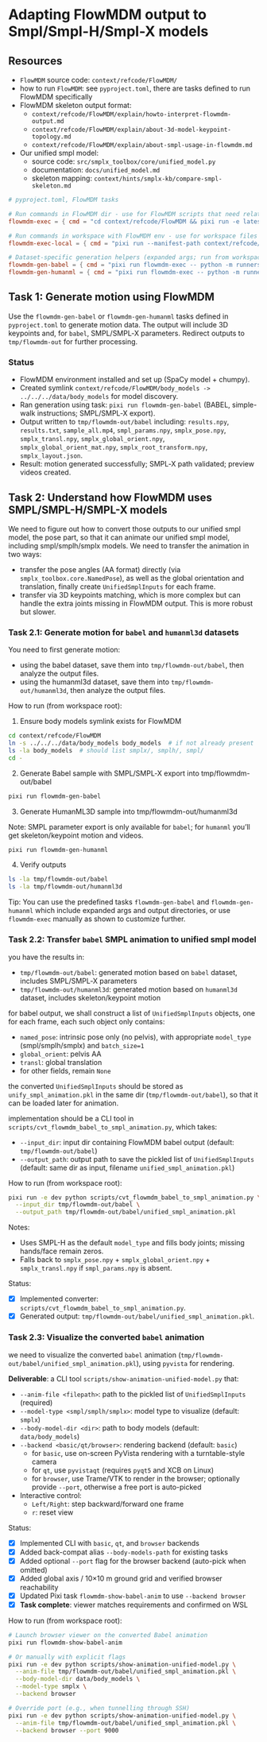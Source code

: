 # Adapting FlowMDM output to Smpl/Smpl-H/Smpl-X models

## Resources
- `FlowMDM` source code: `context/refcode/FlowMDM/`
- how to run `FlowMDM`: see `pyproject.toml`, there are tasks defined to run FlowMDM specifically
- FlowMDM skeleton output format: 
  - `context/refcode/FlowMDM/explain/howto-interpret-flowmdm-output.md`
  - `context/refcode/FlowMDM/explain/about-3d-model-keypoint-topology.md`
  - `context/refcode/FlowMDM/explain/about-smpl-usage-in-flowmdm.md`
- Our unified smpl model:
  - source code: `src/smplx_toolbox/core/unified_model.py`
  - documentation: `docs/unified_model.md`
  - skeleton mapping: `context/hints/smplx-kb/compare-smpl-skeleton.md`

```toml
# pyproject.toml, FlowMDM tasks

# Run commands in FlowMDM dir - use for FlowMDM scripts that need relative paths
flowmdm-exec = { cmd = "cd context/refcode/FlowMDM && pixi run -e latest", description = "Execute arbitrary command in FlowMDM directory with latest environment. Usage: pixi run flowmdm-exec -- <command>" }

# Run commands in workspace with FlowMDM env - use for workspace files needing FlowMDM libraries
flowmdm-exec-local = { cmd = "pixi run --manifest-path context/refcode/FlowMDM/pyproject.toml -e latest", description = "Execute arbitrary command in current directory with FlowMDM environment. Usage: pixi run flowmdm-exec-local -- <command>" }

# Dataset-specific generation helpers (expanded args; run from workspace root)
flowmdm-gen-babel = { cmd = "pixi run flowmdm-exec -- python -m runners.generate-ex --model_path ./results/babel/FlowMDM/model001300000.pt --instructions_file ./tests/simple-walk/simple_walk_instructions.json --num_repetitions 1 --bpe_denoising_step 125 --guidance_param 1.5 --dataset babel --export-smpl --export-smplx --smplx-model-path ./body_models --output_dir ../../../tmp/flowmdm-out/babel", description = "Generate Babel motion (SMPL/SMPL-X export) to tmp/flowmdm-out/babel" }
flowmdm-gen-humanml = { cmd = "pixi run flowmdm-exec -- python -m runners.generate-ex --model_path ./results/babel/FlowMDM/model001300000.pt --instructions_file ./tests/simple-walk/simple_walk_instructions.json --num_repetitions 1 --bpe_denoising_step 125 --guidance_param 1.5 --dataset humanml --output_dir ../../../tmp/flowmdm-out/humanml3d", description = "Generate HumanML3D motion to tmp/flowmdm-out/humanml3d" }
```

## Task 1: Generate motion using FlowMDM

Use the `flowmdm-gen-babel` or `flowmdm-gen-humanml` tasks defined in `pyproject.toml` to generate motion data. The output will include 3D keypoints and, for `babel`, SMPL/SMPL‑X parameters. Redirect outputs to `tmp/flowmdm-out` for further processing.

### Status
- FlowMDM environment installed and set up (SpaCy model + chumpy).
- Created symlink `context/refcode/FlowMDM/body_models -> ../../../data/body_models` for model discovery.
- Ran generation using task: `pixi run flowmdm-gen-babel` (BABEL, simple-walk instructions; SMPL/SMPL‑X export).
- Output written to `tmp/flowmdm-out/babel` including: `results.npy`, `results.txt`, `sample_all.mp4`, `smpl_params.npy`, `smplx_pose.npy`, `smplx_transl.npy`, `smplx_global_orient.npy`, `smplx_global_orient_mat.npy`, `smplx_root_transform.npy`, `smplx_layout.json`.
- Result: motion generated successfully; SMPL‑X path validated; preview videos created.

## Task 2: Understand how FlowMDM uses SMPL/SMPL-H/SMPL-X models

We need to figure out how to convert those outputs to our unified smpl model, the pose part, so that it can animate our unified smpl model, including smpl/smplh/smplx models. We need to transfer the animation in two ways:
- transfer the pose angles (AA format) directly (via `smplx_toolbox.core.NamedPose`), as well as the global orientation and translation, finally create `UnifiedSmplInputs` for each frame.
- transfer via 3D keypoints matching, which is more complex but can handle the extra joints missing in FlowMDM output. This is more robust but slower.
  
### Task 2.1: Generate motion for `babel` and `humanml3d` datasets

You need to first generate motion:
- using the babel dataset, save them into `tmp/flowmdm-out/babel`, then analyze the output files.
- using the humanml3d dataset, save them into `tmp/flowmdm-out/humanml3d`, then analyze the output files.

How to run (from workspace root):

1) Ensure body models symlink exists for FlowMDM

```bash
cd context/refcode/FlowMDM
ln -s ../../../data/body_models body_models  # if not already present
ls -la body_models  # should list smplx/, smplh/, smpl/
cd -
```

2) Generate Babel sample with SMPL/SMPL‑X export into tmp/flowmdm-out/babel

```bash
pixi run flowmdm-gen-babel
```

3) Generate HumanML3D sample into tmp/flowmdm-out/humanml3d

Note: SMPL parameter export is only available for `babel`; for `humanml` you’ll get skeleton/keypoint motion and videos.

```bash
pixi run flowmdm-gen-humanml
```

4) Verify outputs

```bash
ls -la tmp/flowmdm-out/babel
ls -la tmp/flowmdm-out/humanml3d
```

Tip: You can use the predefined tasks `flowmdm-gen-babel` and `flowmdm-gen-humanml` which include expanded args and output directories, or use `flowmdm-exec` manually as shown to customize further.

### Task 2.2: Transfer `babel` SMPL animation to unified smpl model

you have the results in:
- `tmp/flowmdm-out/babel`: generated motion based on `babel` dataset, includes SMPL/SMPL‑X parameters
- `tmp/flowmdm-out/humanml3d`: generated motion based on `humanml3d` dataset, includes skeleton/keypoint motion

for babel output, we shall construct a list of `UnifiedSmplInputs` objects, one for each frame, each such object only contains:
- `named_pose`: intrinsic pose only (no pelvis), with appropriate `model_type` (smpl/smplh/smplx) and `batch_size=1`
- `global_orient`: pelvis AA
- `transl`: global translation
- for other fields, remain `None`

the converted `UnifiedSmplInputs` should be stored as `unify_smpl_animation.pkl` in the same dir (`tmp/flowmdm-out/babel`), so that it can be loaded later for animation.

implementation should be a CLI tool in `scripts/cvt_flowmdm_babel_to_smpl_animation.py`, which takes:
- `--input_dir`: input dir containing FlowMDM babel output (default: `tmp/flowmdm-out/babel`)
- `--output_path`: output path to save the pickled list of `UnifiedSmplInputs` (default: same dir as input, filename `unified_smpl_animation.pkl`)

How to run (from workspace root):

```bash
pixi run -e dev python scripts/cvt_flowmdm_babel_to_smpl_animation.py \
  --input_dir tmp/flowmdm-out/babel \
  --output_path tmp/flowmdm-out/babel/unified_smpl_animation.pkl
```

Notes:
- Uses SMPL-H as the default `model_type` and fills body joints; missing hands/face remain zeros.
- Falls back to `smplx_pose.npy` + `smplx_global_orient.npy` + `smplx_transl.npy` if `smpl_params.npy` is absent.

Status:
- [x] Implemented converter: `scripts/cvt_flowmdm_babel_to_smpl_animation.py`.
- [x] Generated output: `tmp/flowmdm-out/babel/unified_smpl_animation.pkl`.

### Task 2.3: Visualize the converted `babel` animation

we need to visualize the converted `babel` animation (`tmp/flowmdm-out/babel/unified_smpl_animation.pkl`), using `pyvista` for rendering.

**Deliverable**: a CLI tool `scripts/show-animation-unified-model.py` that:
- `--anim-file <filepath>`: path to the pickled list of `UnifiedSmplInputs` (required)
- `--model-type <smpl/smplh/smplx>`: model type to visualize (default: `smplx`)
- `--body-model-dir <dir>`: path to body models (default: `data/body_models`)
- `--backend <basic/qt/browser>`: rendering backend (default: `basic`)
  - for `basic`, use on-screen PyVista rendering with a turntable-style camera
  - for `qt`, use `pyvistaqt` (requires `pyqt5` and XCB on Linux)
  - for `browser`, use Trame/VTK to render in the browser; optionally provide `--port`, otherwise a free port is auto-picked
- Interactive control:
  - `Left/Right`: step backward/forward one frame
  - `r`: reset view

Status:
- [x] Implemented CLI with `basic`, `qt`, and `browser` backends
- [x] Added back-compat alias `--body-models-path` for existing tasks
- [x] Added optional `--port` flag for the browser backend (auto-pick when omitted)
- [x] Added global axis / 10×10 m ground grid and verified browser reachability
- [x] Updated Pixi task `flowmdm-show-babel-anim` to use `--backend browser`
- [x] **Task complete**: viewer matches requirements and confirmed on WSL

How to run (from workspace root):

```bash
# Launch browser viewer on the converted Babel animation
pixi run flowmdm-show-babel-anim

# Or manually with explicit flags
pixi run -e dev python scripts/show-animation-unified-model.py \
  --anim-file tmp/flowmdm-out/babel/unified_smpl_animation.pkl \
  --body-model-dir data/body_models \
  --model-type smplx \
  --backend browser

# Override port (e.g., when tunnelling through SSH)
pixi run -e dev python scripts/show-animation-unified-model.py \
  --anim-file tmp/flowmdm-out/babel/unified_smpl_animation.pkl \
  --backend browser --port 9000
```
